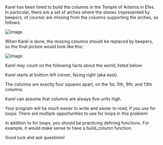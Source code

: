 Karel has been hired to build the columns in the Temple of Artemis in Efes. In particular, there are a set of arches where the stones (represented by beepers, of course) are missing from the columns supporting the arches, as follows:

![image](https://github.com/mejbass/Stanford-Code-In-Place-2024/assets/130122304/5c964f6f-b706-4bb0-8d9d-ebc530d7de4d)

When Karel is done, the missing columns should be replaced by beepers, so the final picture would look like this:

![image](https://github.com/mejbass/Stanford-Code-In-Place-2024/assets/130122304/c9f352c2-8876-4fc5-8d16-01904aec8217)

Karel may count on the following facts about the world, listed below:

Karel starts at bottom left corner, facing right (aka east).

The columns are exactly four squares apart, on the 1st, 5th, 9th, and 13th columns.

Karel can assume that columns are always five units high.

Your program will be much easier to write and easier to read, if you use for loops. There are multiple opportunities to use for loops in this problem!

In addition to for loops, you should be practicing defining functions. For example, it would make sense to have a build_column function.

Good luck and ask questions!
